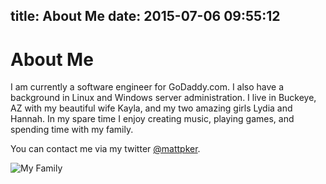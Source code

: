 title: About Me
date: 2015-07-06 09:55:12
---
# About Me

I am currently a software engineer for GoDaddy.com. I also have a background in Linux and Windows server administration. I live in Buckeye, AZ with my beautiful wife Kayla, and my two amazing girls Lydia and Hannah. In my spare time I enjoy creating music, playing games, and spending time with my family.

You can contact me via my twitter [@mattpker](https://twitter.com/mattpker).

![My Family](/images/family.jpg "My Family")
